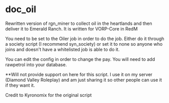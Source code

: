 # doc_oil
Rewritten version of rgn_miner to collect oil in the heartlands and then deliver it to Emerald Ranch. It is written for VORP-Core in RedM

You need to be set to the Oiler job in order to do the job. Either do it through a society script (I recommend syn_society) or set it to none so anyone who joins and doesn't have a whitelisted job is able to do it. 

You can edit the config in order to change the pay. You will need to add rawpetrol into your database. 

**Will not provide support on here for this script. I use it on my server (Diamond Valley Roleplay) and am just sharing it so other people can use it if they want it.

Credit to Kyronomix for the original script
